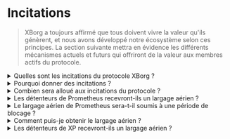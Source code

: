 # Incitations

> XBorg a toujours affirmé que tous doivent vivre la valeur qu'ils génèrent, et nous avons développé notre écosystème selon ces principes. La section suivante mettra en évidence les différents mécanismes actuels et futurs qui offriront de la valeur aux membres actifs du protocole.

<details>

<summary>Quelles sont les incitations du protocole XBorg ?</summary>

Pour favoriser le développement du protocole, certaines récompenses seront attribuées à différentes catégories de personnes :&#x20;

#### **Premiers soutiens**

Contributeurs principaux, premiers utilisateurs du protocole, détenteurs de XP et détenteurs de Prometheus.

#### **Communauté**

Membres du conseil XBorg, détenteurs de badges honorifiques, joueurs compétitifs, organisateurs de tournois et créateurs de contenu.

#### **Incitations pour les développeurs**

Prime pour la découverte de bugs, documentation technique, subventions pour les développeurs travaillant sur notre réseau d'applications et contributions open-source.

#### **Incitations à l'utilisation du protocole**

Équipes d'esports, développement commercial de la communauté, programme de parrainage, intégrations précoces de jeux et curateurs du réseau de références.

</details>

<details>

<summary>Pourquoi donner des incitations ?</summary>

XBorg fonctionne selon le principe directeur d'inciter les acteurs qui contribuent positivement à son écosystème. Que l'on soit un membre dévoué de la communauté, un développeur innovant ou un participant actif à l'utilisation du protocole, XBorg reconnaît l'importance de récompenser le mérite et de promouvoir une culture méritocratique. L'accumulation de valeur centralisée va à l'encontre de la philosophie centrée sur la communauté. Ainsi, XBorg reste résolu à garantir la distribution équitable des récompenses dans l'ensemble de son écosystème.

</details>

<details>

<summary>Combien sera alloué aux incitations du protocole ?</summary>

Selon la distribution des jetons XBG, 6% de l'offre totale de jetons est destinée à être distribuée pour les incitations du protocole.

</details>

<details>

<summary>Les détenteurs de Prometheus recevront-ils un largage aérien ?</summary>

Oui, le montant total du largage aérien variera entre 0,5% et 2% de l'offre totale de jetons.

_Pourquoi une telle fourchette étendue ?_

À ce stade, nous ne sommes pas en mesure de donner un montant fixe prédéterminé en raison des facteurs suivants :

* Cotation sur les échanges
* Évaluation du XBG

En effet, certains échanges de premier rang ont un droit de veto sur les montants et les conditions des largages aériens.

</details>

<details>

<summary>Le largage aérien de Prometheus sera-t-il soumis à une période de blocage ?</summary>

Oui, il sera libéré de manière linéaire pendant 12 mois.

</details>

<details>

<summary>Comment puis-je obtenir le largage aérien ?</summary>

Si vous cherchez à obtenir un largage aérien, XBorg n'est pas l'endroit pour vous.

</details>

<details>

<summary>Les détenteurs de XP recevront-ils un largage aérien ?</summary>

Oui, les contributeurs les plus actifs recevront un largage aérien.

_Quelle sera la valeur d'1 XP ?_

À ce stade, nous ne sommes pas en mesure de le confirmer.

</details>